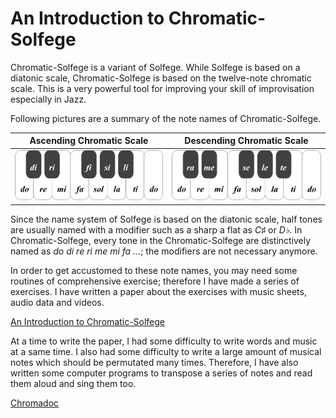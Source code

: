 An Introduction to Chromatic-Solfege
===========================================

Chromatic-Solfege is a variant of Solfege. While Solfege is based on a diatonic
scale, Chromatic-Solfege is based on the twelve-note chromatic scale. This is
a very powerful tool for improving your skill of improvisation especially in 
Jazz.

Following pictures are a summary of the note names of Chromatic-Solfege.

| Ascending Chromatic Scale | Descending Chromatic Scale |
|---------------------------|----------------------------|
| ![do di re ri mi fa fi sol si la li ti do][aug-small] | ![do ti te la le sol se fa mi me re ra do][dim-small] |

Since the name system of Solfege is based on the diatonic scale, half tones are 
usually named with a modifier such as a sharp a flat as *C♯* or *D♭*.  In 
Chromatic-Solfege, every tone in the Chromatic-Solfege are distinctively named 
as *do di re ri me mi fa ...*; the modifiers are not necessary anymore.

In order to get accustomed to these note names, you may need some routines of 
comprehensive exercise; therefore I have made a series of exercises. I have 
written a paper about the exercises with music sheets, audio data and videos.

[An Introduction to Chromatic-Solfege][pdf]

At a time to write the paper, I had some difficulty to write words and music at 
a same time. I also had some difficulty to write a large amount of musical 
notes which should be permutated many times. Therefore, I have also written 
some computer programs to transpose a series of notes and read them aloud and 
sing them too.

[Chromadoc][chromadoc]

[pdf]: https://gitlab.com/chromatic-solfege/an-introduction-to-chromatic-solfege-released/-/raw/master/introduction/an-introduction-to-chromatic-solfege.pdf
[chromadoc]: https://chromatic-solfege.github.io/chromadoc/
[aug-small]: ./docs/solfege-aug-small.png
[dim-small]: ./docs/solfege-dim-small.png
[vim-modeline]: # ( vim: set spell fo+=a: )
